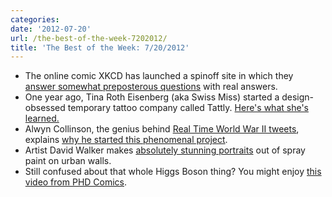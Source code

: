 ```yaml
---
categories:
date: '2012-07-20'
url: /the-best-of-the-week-7202012/
title: 'The Best of the Week: 7/20/2012'
---
```


<ul>
<li>The online comic XKCD has launched a spinoff site in which they <a href="http://what-if.xkcd.com/2/">answer somewhat preposterous questions</a> with real answers.</li>
<li>One year ago, Tina Roth Eisenberg (aka Swiss Miss) started a design-obsessed temporary tattoo company called Tattly. <a href="http://www.swiss-miss.com/2012/07/tattly-1-things-ive-learned.html">Here's what she's learned.</a></li>
<li>Alwyn Collinson, the genius behind <a href="https://twitter.com/realtimewwii/">Real Time World War II tweets</a>, explains <a href="http://vimeo.com/44329620">why he started this phenomenal project</a>.</li>
<li>Artist David Walker makes <a href="http://artofdavidwalker.com/section/121445.html">absolutely stunning portraits</a> out of spray paint on urban walls.</li>
<li>Still confused about that whole Higgs Boson thing? You might enjoy <a href="http://vimeo.com/41038445">this video from PHD Comics</a>.</li>
</ul>